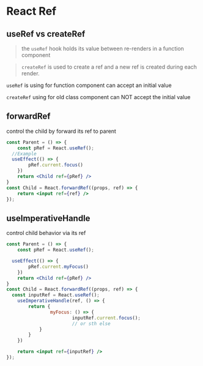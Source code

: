# React Ref

## useRef vs createRef

> the `useRef` hook holds its value between re-renders in a function component
> 

> `createRef` is used to create a ref and a new ref is created during each render.
> 

`useRef` is using for function component can accept an initial value

`createRef` using for old class component can NOT accept the initial value

## forwardRef

control the child by forward its ref to parent

```jsx
const Parent = () => {
	const pRef = React.useRef();
  //Example
  useEffect(() => {
		pRef.current.focus()
	})
	return <Child ref={pRef} />
}
const Child = React.forwardRef((props, ref) => {
	return <input ref={ref} />
});
```

## **useImperativeHandle**

control child behavior via its ref

```jsx
const Parent = () => {
	const pRef = React.useRef();

  useEffect(() => {
		pRef.current.myFocus()
	})
	return <Child ref={pRef} />
}
const Child = React.forwardRef((props, ref) => {
  const inputRef = React.useRef();
	useImperativeHandle(ref, () => {
		return {
				myFocus: () => {
						inputRef.current.focus();
						// or sth else
			}
		}
	})

	return <input ref={inputRef} />
});
```